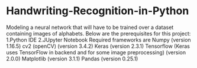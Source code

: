 # Handwriting-Recognition-in-Python
Modeling a neural network that will have to be trained over a dataset containing images of alphabets.
Below are the prerequisites for this project: 
1.Python IDE 
2.JUpyter Notebook
Required frameworks are 
Numpy (version 1.16.5) 
cv2 (openCV) (version 3.4.2)
Keras (version 2.3.1)
Tensorflow (Keras uses TensorFlow in backend and for some image preprocessing) (version 2.0.0)
Matplotlib (version 3.1.1) Pandas (version 0.25.1)
